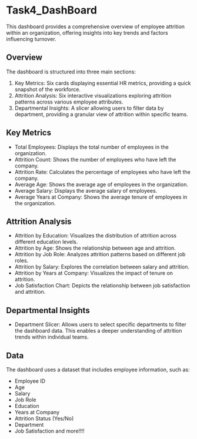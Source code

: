 # Task4_DashBoard
This dashboard provides a comprehensive overview of employee attrition within an organization, offering insights into key trends and factors influencing turnover.

## Overview

The dashboard is structured into three main sections:

1. Key Metrics: Six cards displaying essential HR metrics, providing a quick snapshot of the workforce.
2. Attrition Analysis: Six interactive visualizations exploring attrition patterns across various employee attributes.
3. Departmental Insights: A slicer allowing users to filter data by department, providing a granular view of attrition within specific teams.

## Key Metrics

* Total Employees: Displays the total number of employees in the organization.
* Attrition Count: Shows the number of employees who have left the company.
* Attrition Rate: Calculates the percentage of employees who have left the company.
* Average Age: Shows the average age of employees in the organization.
* Average Salary: Displays the average salary of employees.
* Average Years at Company: Shows the average tenure of employees in the organization.

## Attrition Analysis

* Attrition by Education: Visualizes the distribution of attrition across different education levels.
* Attrition by Age: Shows the relationship between age and attrition.
* Attrition by Job Role: Analyzes attrition patterns based on different job roles.
* Attrition by Salary: Explores the correlation between salary and attrition.
* Attrition by Years at Company: Visualizes the impact of tenure on attrition.
* Job Satisfaction Chart: Depicts the relationship between job satisfaction and attrition.

## Departmental Insights

* Department Slicer: Allows users to select specific departments to filter the dashboard data. This enables a deeper understanding of attrition trends within individual teams.

## Data

The dashboard uses a dataset that includes employee information, such as:

* Employee ID
* Age
* Salary
* Job Role
* Education
* Years at Company
* Attrition Status (Yes/No)
* Department
* Job Satisfaction and more!!!!


